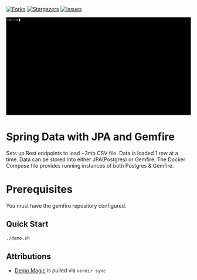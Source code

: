 [![Forks][forks-shield]][forks-url]
[![Stargazers][stars-shield]][stars-url]
[![Issues][issues-shield]][issues-url]

![Demo](demo.gif)

# Spring Data with JPA and Gemfire

Sets up Rest endpoints to load ~3mb CSV file.
Data is loaded 1 row at a time.
Data can be stored into either JPA(Postgres) or Gemfire.
The Docker Compose file provides running instances of both Postgres & Gemfire.

# Prerequisites

You must have the gemfire repository configured.

## Quick Start

```text
./demo.sh
```

## Attributions
- [Demo Magic](https://github.com/paxtonhare/demo-magic) is pulled via `vendir sync`

<!-- MARKDOWN LINKS & IMAGES -->
<!-- https://www.markdownguide.org/basic-syntax/#reference-style-links -->
[forks-shield]: https://img.shields.io/github/forks/dashaun-tanzu/gemfire-data-ingest-demo.svg?style=for-the-badge
[forks-url]: https://github.com/dashaun-tanzu/gemfire-data-ingest-demo/forks
[stars-shield]: https://img.shields.io/github/stars/dashaun-tanzu/gemfire-data-ingest-demo.svg?style=for-the-badge
[stars-url]: https://github.com/dashaun-tanzu/gemfire-data-ingest-demo/stargazers
[issues-shield]: https://img.shields.io/github/issues/dashaun-tanzu/gemfire-data-ingest-demo.svg?style=for-the-badge
[issues-url]: https://github.com/dashaun-tanzu/gemfire-data-ingest-demo/issues